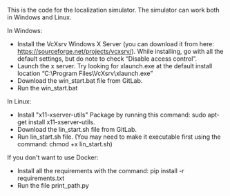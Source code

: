 This is the code for the localization simulator. The simulator can work both in Windows and Linux.

In Windows: 
- Install the VcXsrv Windows X Server (you can download it from here: https://sourceforge.net/projects/vcxsrv/). While installing, go with all the default settings, 
but do note to check “Disable access control”.
- Launch the x server. Try looking for xlaunch.exe at the default install location “C:\Program Files\VcXsrv\xlaunch.exe”
- Download the win_start.bat file from GitLab.
- Run the win_start.bat

In Linux:
- Install "x11-xserver-utils" Package by running this command: sudo apt-get install x11-xserver-utils.
- Download the lin_start.sh file from GitLab.
- Run lin_start.sh file. (You may need to make it executable first using the command: chmod +x lin_start.sh)

If you don't want to use Docker:

- Install all the requirements with the command: pip install -r requirements.txt
- Run the file print_path.py
